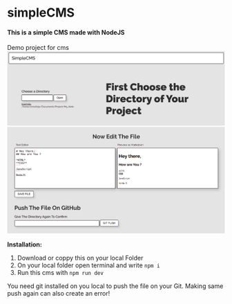 # simpleCMS
#### This is a simple CMS made with NodeJS
Demo project for cms  
![SC1](screenshort/1.png)  
![SC2](screenshort/2.png)  

**Installation:**
1. Download or coppy this on your local Folder
2. On your local folder open terminal and write `npm i`
3. Run this cms with `npm run dev`

You need git installed on you local to push the file on your Git. Making same push again can also create an error!